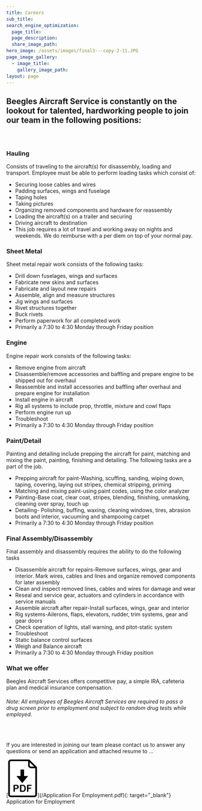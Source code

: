 ```yaml
---
title: Careers
sub_title:
search_engine_optimization:
  page_title:
  page_description:
  share_image_path:
hero_image: /assets/images/final3---copy-2-11.JPG
page_image_gallery:
  - image_title:
    gallery_image_path:
layout: page
---
```


## Beegles Aircraft Service is constantly on the lookout for talented, hardworking people to join our team in the following positions:

### &nbsp;

### Hauling

Consists of traveling to the aircraft(s) for disassembly, loading and transport. Employee must be able to perform loading tasks which consist of:

* Securing loose cables and wires
* Padding surfaces, wings and fuselage
* Taping holes
* Taking pictures
* Organizing removed components and hardware for reassembly
* Loading the aircraft(s) on a trailer and securing
* Driving aircraft to destination
* This job requires a lot of travel and working away on nights and weekends. We do reimburse with a per diem on top of your normal pay.

### Sheet Metal

Sheet metal repair work consists of the following tasks:

* Drill down fuselages, wings and surfaces
* Fabricate new skins and surfaces
* Fabricate and layout new repairs
* Assemble, align and measure structures
* Jig wings and surfaces
* Rivet structures together
* Buck rivets
* Perform paperwork for all completed work
* Primarily a 7:30 to 4:30 Monday through Friday position

### Engine

Engine repair work consists of the following tasks:

* Remove engine from aircraft
* Disassemble/remove accessories and baffling and prepare engine to be shipped out for overhaul
* Reassemble and install accessories and baffling after overhaul and prepare engine for installation
* Install engine in aircraft
* Rig all systems to include prop, throttle, mixture and cowl flaps
* Perform engine run up
* Troubleshoot&nbsp;
* Primarily a 7:30 to 4:30 Monday through Friday position

### Paint/Detail

Painting and detailing include prepping the aircraft for paint, matching and mixing the paint, painting, finishing and detailing. The following tasks are a part of the job.

* Prepping aircraft for paint-Washing, scuffing, sanding, wiping down, taping, covering, laying out stripes, chemical stripping, priming
* Matching and mixing paint-using paint codes, using the color analyzer
* Painting-Base coat, clear coat, stripes, blending, finishing, unmasking, cleaning over spray, touch up
* Detailing- Polishing, buffing, waxing, cleaning windows, tires, abrasion boots and interior, vacuuming and shampooing carpet
* Primarily a 7:30 to 4:30 Monday through Friday position

### Final Assembly/Disassembly

Final assembly and disassembly requires the ability to do the following tasks

* Disassemble aircraft for repairs-Remove surfaces, wings, gear and interior. Mark wires, cables and lines and organize removed components for later assembly
* Clean and inspect removed lines, cables and wires for damage and wear
* Reseal and service gear, actuators and cylinders in accordance with service manuals
* Assemble aircraft after repair-Install surfaces, wings, gear and interior
* Rig systems-Ailerons, flaps, elevators, rudder, trim systems, gear and gear doors
* Check operation of lights, stall warning, and pitot-static system
* Troubleshoot
* Static balance control surfaces
* Weigh and Balance aircraft
* Primarily a 7:30 to 4:30 Monday through Friday position

### What we offer

Beegles Aircraft Services offers competitive pay, a simple IRA, cafeteria plan and medical insurance compensation.

###### Note: All employees of Beegles Aircraft Services are required to pass a drug screen prior to employment and subject to random drug tests while employed.

&nbsp;

If you are interested in joining our team please contact us to answer any questions or send an application and attached resume to …

[![Application for Employment](/assets/images/icons/pdf.svg)](/Application For Employment.pdf){: target="_blank"} Application for Employment